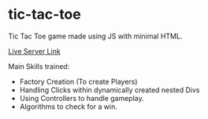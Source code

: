 # tic-tac-toe
Tic Tac Toe game made using JS with minimal HTML.

[Live Server Link](https://broldfield.github.io/)

Main Skills trained:
  - Factory Creation (To create Players)
  - Handling Clicks within dynamically created nested Divs
  - Using Controllers to handle gameplay.
  - Algorithms to check for a win.

